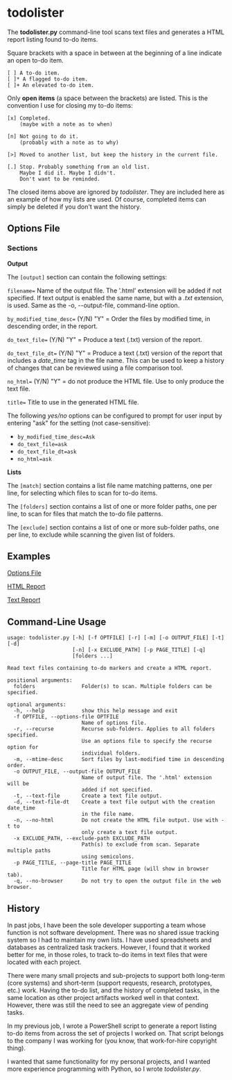 # todolister

The **todolister.py** command-line tool scans text files and generates a HTML report listing found to-do items.

Square brackets with a space in between at the beginning of a line indicate an open to-do item.

```
[ ] A to-do item.
[ ]* A flagged to-do item.
[ ]+ An elevated to-do item.
```

Only **open items** (a space between the brackets) are listed. This is the convention I use for closing my to-do items:

```
[x] Completed.
    (maybe with a note as to when)

[n] Not going to do it.
    (probably with a note as to why)

[>] Moved to another list, but keep the history in the current file.

[.] Stop. Probably something from an old list.
    Maybe I did it. Maybe I didn't.
    Don't want to be reminded.
```

The closed items above are ignored by *todolister*. They are included here as an example of how my lists are used. Of course, completed items can simply be deleted if you don't want the history.


## Options File

### Sections

**Output**

The `[output]` section can contain the following settings:

`filename=` Name of the output file. The '.html' extension will be added if not specified. If text output is enabled the same name, but with a *.txt* extension, is used. Same as the -o, --output-file, command-line option.

`by_modified_time_desc=` (Y/N) "Y" = Order the files by modified time, in descending order, in the report.

`do_text_file=` (Y/N) "Y" = Produce a text (.txt) version of the report.

`do_text_file_dt=` (Y/N) "Y" = Produce a text (.txt) version of the report that includes a *date_time* tag in the file name. This can be used to keep a history of changes that can be reviewed using a file comparison tool.

`no_html=` (Y/N) "Y" = do not produce the HTML file. Use to only produce the text file.

`title=` Title to use in the generated HTML file.

The following *yes/no* options can be configured to prompt for user input by entering "ask" for the setting (not case-sensitive):
- `by_modified_time_desc=Ask`
- `do_text_file=ask`
- `do_text_file_dt=ask`
- `no_html=ask`

**Lists**

The `[match]` section contains a list file name matching patterns, one per line, for selecting which files to scan for to-do items.

The `[folders]` section contains a list of one or more folder paths, one per line, to scan for files that match the to-do file patterns.

The `[exclude]`  section contains a list of one or more sub-folder paths, one per line, to exclude while scanning the given list of folders.


## Examples

[Options File](examples/example.opt)

[HTML Report](https://wmelvin.github.io/examples/todolister/project-tasks.html)

[Text Report](examples/project-tasks.txt)


## Command-Line Usage

```
usage: todolister.py [-h] [-f OPTFILE] [-r] [-m] [-o OUTPUT_FILE] [-t] [-d]
                     [-n] [-x EXCLUDE_PATH] [-p PAGE_TITLE] [-q]
                     [folders ...]

Read text files containing to-do markers and create a HTML report.

positional arguments:
  folders               Folder(s) to scan. Multiple folders can be specified.

optional arguments:
  -h, --help            show this help message and exit
  -f OPTFILE, --options-file OPTFILE
                        Name of options file.
  -r, --recurse         Recurse sub-folders. Applies to all folders specified.
                        Use an options file to specify the recurse option for
                        individual folders.
  -m, --mtime-desc      Sort files by last-modified time in descending order.
  -o OUTPUT_FILE, --output-file OUTPUT_FILE
                        Name of output file. The '.html' extension will be
                        added if not specified.
  -t, --text-file       Create a text file output.
  -d, --text-file-dt    Create a text file output with the creation date_time
                        in the file name.
  -n, --no-html         Do not create the HTML file output. Use with -t to
                        only create a text file output.
  -x EXCLUDE_PATH, --exclude-path EXCLUDE_PATH
                        Path(s) to exclude from scan. Separate multiple paths
                        using semicolons.
  -p PAGE_TITLE, --page-title PAGE_TITLE
                        Title for HTML page (will show in browser tab).
  -q, --no-browser      Do not try to open the output file in the web browser.
```

## History ##

In past jobs, I have been the sole developer supporting a team whose function is not software development. There was no shared issue tracking system so I had to maintain my own lists. I have used spreadsheets and databases as centralized task trackers. However, I found that it worked better for me, in those roles, to track to-do items in text files that were located with each project.

There were many small projects and sub-projects to support both long-term (core systems) and short-term (support requests, research, prototypes, etc.) work. Having the to-do list, and the history of completed tasks, in the same location as other project artifacts worked well in that context. However, there was still the need to see an aggregate view of pending tasks.

In my previous job, I wrote a PowerShell script to generate a report listing to-do items from across the set of projects I worked on. That script belongs to the company I was working for (you know, that work-for-hire copyright thing).

I wanted that same functionality for my personal projects, and I wanted more experience programming with Python, so I wrote *todolister.py*.
